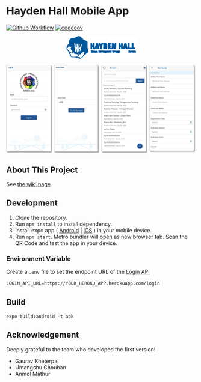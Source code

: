 # Hayden Hall Mobile App
[![Github Workflow](https://github.com/hayden-hall/mobile-app/workflows/unit%20test/badge.svg?branch=master)](https://github.com/hayden-hall/mobile-app/actions?query=workflow%3A%22unit%20test%22) [![codecov](https://codecov.io/gh/hayden-hall/mobile-app/branch/master/graph/badge.svg)](https://codecov.io/gh/hayden-hall/mobile-app)

<p align="center">
<img src="./assets/images/HH_Logo.png" />
</p>

![](img/screenshot.png)

## About This Project
See [the wiki page](https://github.com/hayden-hall/mobile-app/wiki/About)

## Development
1. Clone the repository.
2. Run `npm install` to install dependency.
3. Install expo app ( [Android](https://play.google.com/store/apps/details?id=host.exp.exponent) | [iOS](https://apps.apple.com/jp/app/expo-client/id982107779) ) in your mobile device.
4. Run `npm start`. Metro bundler will open as new browser tab. Scan the QR Code and test the app in your device.

### Environment Variable
Create a `.env` file to set the endpoint URL of the [Login API](https://github.com/hayden-hall/auth0-salesforce-login-api)

```
LOGIN_API_URL=https://YOUR_HEROKU_APP.herokuapp.com/login
```

## Build
```
expo build:android -t apk
```

## Acknowledgement
Deeply grateful to the team who developed the first version!
- Gaurav Kheterpal
- Umangshu Chouhan
- Anmol Mathur